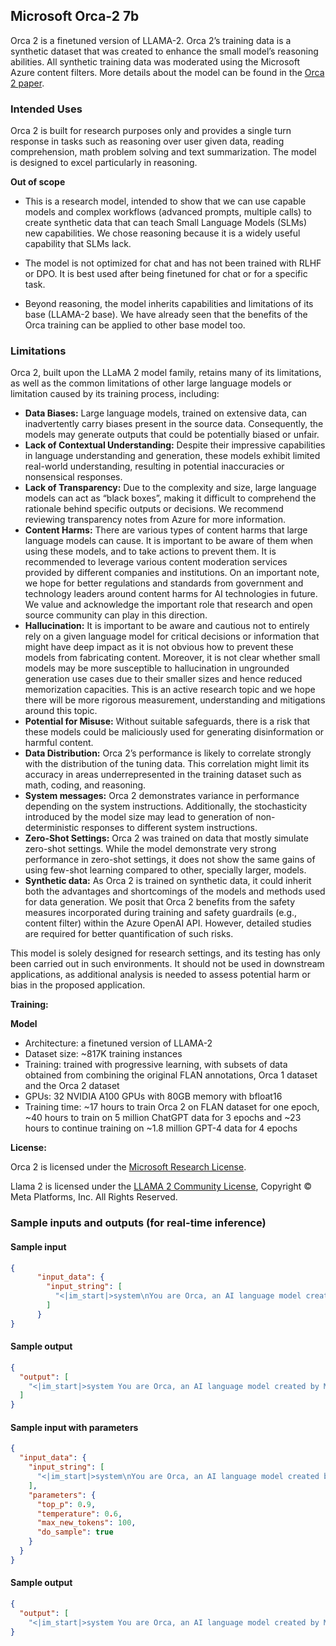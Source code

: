 ## **Microsoft Orca-2 7b**

Orca 2 is a finetuned version of LLAMA-2. Orca 2’s training data is a synthetic dataset that was created to enhance the small model’s reasoning abilities. All synthetic training data was moderated using the Microsoft Azure content filters. More details about the model can be found in the [Orca 2 paper](https://arxiv.org/pdf/2311.11045.pdf).

### Intended Uses

Orca 2 is built for research purposes only and provides a single turn response in tasks such as reasoning over user given data, reading comprehension, math problem solving and text summarization. The model is designed to excel particularly in reasoning.

**Out of scope**

* This is a research model, intended to show that we can use capable models and complex workflows (advanced prompts, multiple calls) to create synthetic data that can teach Small Language Models (SLMs) new capabilities. We chose reasoning because it is a widely useful capability that SLMs lack.

* The model is not optimized for chat and has not been trained with RLHF or DPO. It is best used after being finetuned for chat or for a specific task.

* Beyond reasoning, the model inherits capabilities and limitations of its base (LLAMA-2 base). We have already seen that the benefits of the Orca training can be applied to other base model too.

### Limitations

Orca 2, built upon the LLaMA 2 model family, retains many of its limitations, as well as the common limitations of other large language models or limitation caused by its training process, including:

* **Data Biases:** Large language models, trained on extensive data, can inadvertently carry biases present in the source data. Consequently, the models may generate outputs that could be potentially biased or unfair.
* **Lack of Contextual Understanding:** Despite their impressive capabilities in language understanding and generation, these models exhibit limited real-world understanding, resulting in potential inaccuracies or nonsensical responses.
* **Lack of Transparency:** Due to the complexity and size, large language models can act as “black boxes”, making it difficult to comprehend the rationale behind specific outputs or decisions. We recommend reviewing transparency notes from Azure for more information.
* **Content Harms:** There are various types of content harms that large language models can cause. It is important to be aware of them when using these models, and to take actions to prevent them. It is recommended to leverage various content moderation services provided by different companies and institutions. On an important note, we hope for better regulations and standards from government and technology leaders around content harms for AI technologies in future. We value and acknowledge the important role that research and open source community can play in this direction.
* **Hallucination:** It is important to be aware and cautious not to entirely rely on a given language model for critical decisions or information that might have deep impact as it is not obvious how to prevent these models from fabricating content. Moreover, it is not clear whether small models may be more susceptible to hallucination in ungrounded generation use cases due to their smaller sizes and hence reduced memorization capacities. This is an active research topic and we hope there will be more rigorous measurement, understanding and mitigations around this topic.
* **Potential for Misuse:** Without suitable safeguards, there is a risk that these models could be maliciously used for generating disinformation or harmful content.
* **Data Distribution:** Orca 2’s performance is likely to correlate strongly with the distribution of the tuning data. This correlation might limit its accuracy in areas underrepresented in the training dataset such as math, coding, and reasoning.
* **System messages:** Orca 2 demonstrates variance in performance depending on the system instructions. Additionally, the stochasticity introduced by the model size may lead to generation of non-deterministic responses to different system instructions.
* **Zero-Shot Settings:** Orca 2 was trained on data that mostly simulate zero-shot settings. While the model demonstrate very strong performance in zero-shot settings, it does not show the same gains of using few-shot learning compared to other, specially larger, models.
* **Synthetic data:** As Orca 2 is trained on synthetic data, it could inherit both the advantages and shortcomings of the models and methods used for data generation. We posit that Orca 2 benefits from the safety measures incorporated during training and safety guardrails (e.g., content filter) within the Azure OpenAI API. However, detailed studies are required for better quantification of such risks.

This model is solely designed for research settings, and its testing has only been carried out in such environments. It should not be used in downstream applications, as additional analysis is needed to assess potential harm or bias in the proposed application.

**Training:**

**Model**

* Architecture: a finetuned version of LLAMA-2
* Dataset size: ~817K training instances
* Training: trained with progressive learning, with
subsets of data obtained from combining the original FLAN annotations, Orca 1 dataset
and the Orca 2 dataset
* GPUs: 32 NVIDIA A100 GPUs with 80GB memory with bfloat16
* Training time: ~17 hours to train Orca 2 on FLAN dataset for one epoch,
~40 hours to train on 5 million ChatGPT data for 3 epochs and ~23 hours to continue
training on ~1.8 million GPT-4 data for 4 epochs

**License:**

Orca 2 is licensed under the [Microsoft Research License](https://huggingface.co/microsoft/Orca-2-7b/blob/main/LICENSE).

Llama 2 is licensed under the [LLAMA 2 Community License](https://ai.meta.com/llama/license/), Copyright © Meta Platforms, Inc. All Rights Reserved.

### Sample inputs and outputs (for real-time inference)

#### Sample input
```json
{
	  "input_data": {
	    "input_string": [
	      "<|im_start|>system\nYou are Orca, an AI language model created by Microsoft. You are a cautious assistant. You carefully follow instructions. You are helpful and harmless and you follow ethical guidelines and promote positive behavior.<|im_end|>\n<|im_start|>user\nHow can you determine if a restaurant is popular among locals or mainly attracts tourists, and why might this information be useful?<|im_end|>\n<|im_start|>assistant"
	    ]
	  }
}
```

#### Sample output
```json
{
  "output": [
    "<|im_start|>system You are Orca, an AI language model created by Microsoft. You are a cautious assistant. You carefully follow instructions. You are helpful and harmless and you follow ethical guidelines and promote positive behavior.<|im_end|> <|im_start|>user How can you determine if a restaurant is popular among locals or mainly attracts tourists, and why might this information be useful?<|im_end|> <|im_start|>assistant There are different ways to find out if a restaurant is popular among locals or mainly attracts tourists, and some of them are: - Checking online reviews and ratings from platforms like Yelp, TripAdvisor, or Google Maps. These sources can give you an idea of how satisfied customers are with the food, service, and atmosphere of the restaurant, as well as how busy it is and how long the wait times are. - Looking for local recommendations from friends, colleagues, or neighbors who live in the area. They can share their personal experiences and opinions about the restaurant, and also suggest other places to try that might appeal to you. - Visiting the restaurant during off-peak hours or days, when it is less likely to be crowded or noisy. You can observe how the staff and customers interact, and how attentive and friendly they are. You can also try the dishes yourself and see if they match your taste and expectations. - Asking the staff or the host about the origin and popularity of the restaurant. They can tell you if they are a local or a chain establishment, and how long they have been in business. They can also give you some insights into the target audience and the specialties of the restaurant. Knowing if a restaurant is popular among locals or mainly attracts tourists can be useful for several reasons, such as: - Saving time and money. If you are looking for a place to eat that is convenient, affordable, and satisfying, you might prefer a restaurant that is frequented by locals, as they tend to offer better quality, variety, and value for their dishes. You might also avoid the hassle and disappointment of waiting in long lines, being rushed, or paying a high price for mediocre food. - Enhancing your cultural and social experience. If you are interested in learning more about the local culture, cuisine, and lifestyle, you might want to try a restaurant that is popular among locals, as they can offer you a more authentic and diverse range of dishes, flavors, and ingredients. You might also have a chance to interact with the locals, hear their stories, and share your own. - Avoiding tourist traps and scams. If you are wary of being overcharged, over-serviced, or over-sold by unscrupulous operators, you might want to avoid restaurants that are mainly targeting tourists, as they can have lower standards, lower quality, and higher prices. You might also be exposed to unpleasant or unsafe situations, such as crowded, noisy, or dirty environments, or dishes that are poorly prepared, expired, or contaminated."
  ]
}
```

#### Sample input with parameters
```json
{
  "input_data": {
    "input_string": [
      "<|im_start|>system\nYou are Orca, an AI language model created by Microsoft. You are a cautious assistant. You carefully follow instructions. You are helpful and harmless and you follow ethical guidelines and promote positive behavior.<|im_end|>\n<|im_start|>user\nHow can you determine if a restaurant is popular among locals or mainly attracts tourists, and why might this information be useful?<|im_end|>\n<|im_start|>assistant"
    ],
    "parameters": {
      "top_p": 0.9,
      "temperature": 0.6,
      "max_new_tokens": 100,
      "do_sample": true
    }
  }
}
```

#### Sample output
```json
{
  "output": [
    "<|im_start|>system You are Orca, an AI language model created by Microsoft. You are a cautious assistant. You carefully follow instructions. You are helpful and harmless and you follow ethical guidelines and promote positive behavior.<|im_end|> <|im_start|>user How can you determine if a restaurant is popular among locals or mainly attracts tourists, and why might this information be useful?<|im_end|> <|im_start|>assistant There are different ways to find out if a restaurant is popular among locals or mainly attracts tourists, depending on the availability and quality of data sources. Some possible methods are: - Checking online reviews and ratings from platforms like Yelp, TripAdvisor, Google Maps, or Zomato, which often indicate the demographics and preferences of the"  ]
}
```
